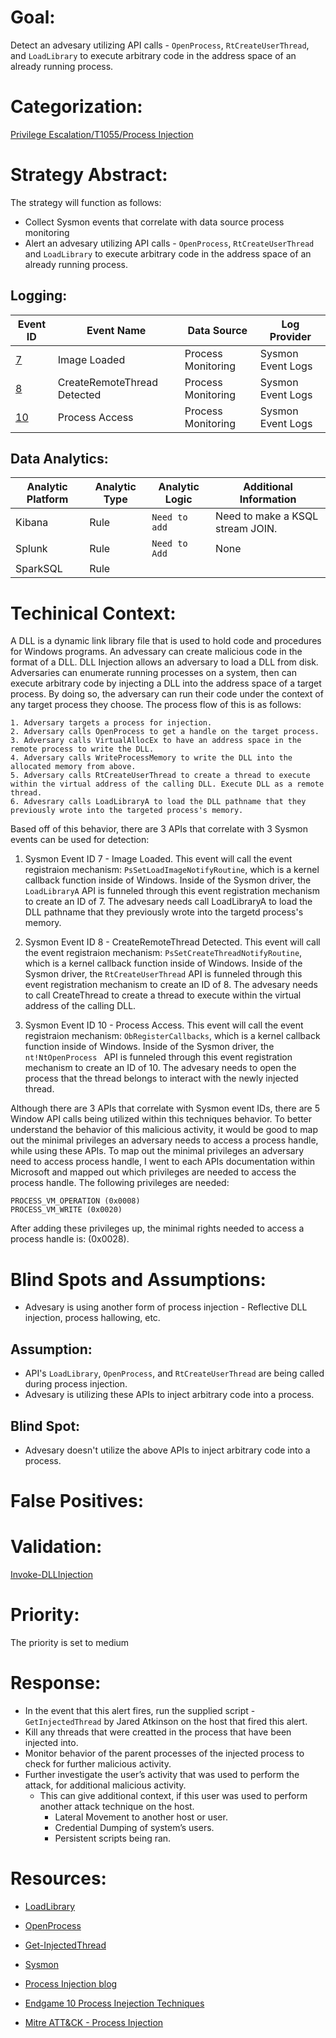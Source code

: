# Goal:
Detect an advesary utilizing API calls -  `OpenProcess`, `RtCreateUserThread`, and `LoadLibrary`  to execute arbitrary code in the address space of an already running process.

# Categorization:
[Privilege Escalation/T1055/Process Injection](https://attack.mitre.org/techniques/T1055/)

# Strategy Abstract:
The strategy will function as follows:
- Collect Sysmon events that correlate with data source process monitoring
- Alert an advesary utilizing API calls - `OpenProcess`, `RtCreateUserThread` and `LoadLibrary` to execute arbitrary code in the address space of an already running process.

## Logging:
| Event ID | Event Name | Data Source | Log Provider |
|---------|---------|----------|----------|
| [7](https://github.com/Cyb3rWard0g/OSSEM/blob/master/data_dictionaries/windows/sysmon/event-7.md) | Image Loaded  | Process Monitoring | Sysmon Event Logs |
| [8](https://github.com/Cyb3rWard0g/OSSEM/blob/master/data_dictionaries/windows/sysmon/event-8.md) | CreateRemoteThread Detected | Process Monitoring | Sysmon Event Logs |
| [10](https://github.com/Cyb3rWard0g/OSSEM/blob/master/data_dictionaries/windows/sysmon/event-10.md) | Process Access | Process Monitoring | Sysmon Event Logs |

## Data Analytics:
| Analytic Platform | Analytic Type  | Analytic Logic | Additional Information |
|--------|---------|---------|---------|
| Kibana | Rule | `Need to add` | Need to make a KSQL stream JOIN. 
| Splunk | Rule | ` Need to Add ` | None
| SparkSQL | Rule | 

# Techinical Context:
A DLL is a dynamic link library file that is used to hold code and procedures for Windows programs. An advessary can create malicious code in the format of a DLL. DLL Injection allows an adversary to load a DLL from disk. Adversaries can enumerate running processes on a system, then can execute arbitrary code by injecting a DLL into the address space of a target process. By doing so, the adversary can run their code under the context of any target process they choose. The process flow of this is as follows:

```
1. Adversary targets a process for injection.
2. Adversary calls OpenProcess to get a handle on the target process.
3. Adversary calls VirtualAllocEx to have an address space in the remote process to write the DLL.
4. Adversary calls WriteProcessMemory to write the DLL into the allocated memory from above.
5. Adversary calls RtCreateUserThread to create a thread to execute within the virtual address of the calling DLL. Execute DLL as a remote thread. 
6. Advesrary calls LoadLibraryA to load the DLL pathname that they previously wrote into the targeted process's memory. 
```
Based off of this behavior, there are 3 APIs that correlate with 3 Sysmon events can be used for detection:

1. Sysmon Event ID 7 - Image Loaded. This event will call the event registraion mechanism: `PsSetLoadImageNotifyRoutine`, which is a kernel callback function inside of Windows. Inside of the Sysmon driver, the `LoadLibraryA` API is funneled through this event registration mechanism to create an ID of 7. 
The advesary needs call LoadLibraryA to load the DLL pathname that they previously wrote into the targetd process's memory.  

2. Sysmon Event ID 8 - CreateRemoteThread Detected. This event will call the event registraion mechanism: `PsSetCreateThreadNotifyRoutine`, which is a kernel callback function inside of Windows. Inside of the Sysmon driver, the `RtCreateUserThread` API is funneled through this event registration mechanism to create an ID of 8. 
The advesary needs to call CreateThread to create a thread to execute within the virtual address of the calling DLL.

2. Sysmon Event ID 10 - Process Access. This event will call the event registraion mechanism: `ObRegisterCallbacks`, which is a kernel callback function inside of Windows. Inside of the Sysmon driver, the `nt!NtOpenProcess ` API is funneled through this event registration mechanism to create an ID of 10. 
The advesary needs to open the process that the thread belongs to interact with the newly injected thread. 

Although there are 3 APIs that correlate with Sysmon event IDs, there are 5 Window API calls being utilized within this techniques behavior. To better understand the behavior of this malicious activity, it would be good to map out the minimal privileges an adversary needs to access a process handle, while using these APIs.
To map out the minimal privileges an adversary need to access process handle, I went to each APIs documentation within Microsoft and mapped out which privileges are needed to access the process handle. The following privileges are needed:
``` 
PROCESS_VM_OPERATION (0x0008)
PROCESS_VM_WRITE (0x0020)
 ```
After adding these privileges up, the minimal rights needed to access a process handle is: (0x0028).

# Blind Spots and Assumptions:
* Advesary is using another form of process injection - Reflective DLL injection, process hallowing, etc.

## Assumption: 
* API's `LoadLibrary`, `OpenProcess`, and `RtCreateUserThread` are being called during process injection. 
* Advesary is utilizing these APIs to inject arbitrary code into a process. 

## Blind Spot:
* Advesary doesn't utilize the above APIs to inject arbitrary code into a process. 


# False Positives:
 

# Validation:
[Invoke-DLLInjection](https://raw.githubusercontent.com/EmpireProject/Empire/master/data/module_source/code_execution/Invoke-DllInjection.ps1) 

# Priority:
The priority is set to medium


# Response:
* In the event that this alert fires, run the supplied script - `GetInjectedThread` by Jared Atkinson on the host that fired this alert. 
* Kill any threads that were creatted in the process that have been injected into.
* Monitor behavior of the  parent processes of the injected process to check for further malicious activity. 
* Further investigate the user’s activity that was used to perform the attack, for additional malicious activity. 
    * This can give additional context, if this user was used to perform another attack technique on the host. 
        * Lateral Movement to another host or user. 
        * Credential Dumping of system’s users. 
        * Persistent scripts being ran. 


# Resources:
* [LoadLibrary](https://docs.microsoft.com/en-us/windows/win32/api/libloaderapi/nf-libloaderapi-loadlibrarya#requirements)

* [OpenProcess](https://docs.microsoft.com/en-us/windows/win32/api/processthreadsapi/nf-processthreadsapi-openprocess)

* [Get-InjectedThread](https://gist.github.com/jaredcatkinson/23905d34537ce4b5b1818c3e6405c1d2)

* [Sysmon](https://github.com/Cyb3rWard0g/OSSEM/tree/master/data_dictionaries/windows/sysmon)

* [Process Injection blog](https://medium.com/@jsecurity101/injecting-into-the-hunt-185af9d56636)

* [Endgame 10 Process Inejection Techniques](https://www.endgame.com/blog/technical-blog/ten-process-injection-techniques-technical-survey-common-and-trending-process)

* [Mitre ATT&CK - Process Injection](https://attack.mitre.org/techniques/T1055/)

